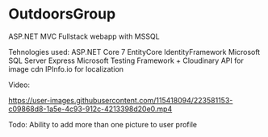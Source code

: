 # OutdoorsGroup
ASP.NET  MVC Fullstack webapp with MSSQL


Tehnologies used:
ASP.NET Core 7
EntityCore
IdentityFramework
Microsoft SQL Server Express
Microsoft Testing Framework
+
Cloudinary API for image cdn
IPInfo.io for localization



Video: 

https://user-images.githubusercontent.com/115418094/223581153-c09868d8-1a5e-4c93-912c-4213398d20e0.mp4



Todo:
Ability to add more than one picture to user profile
